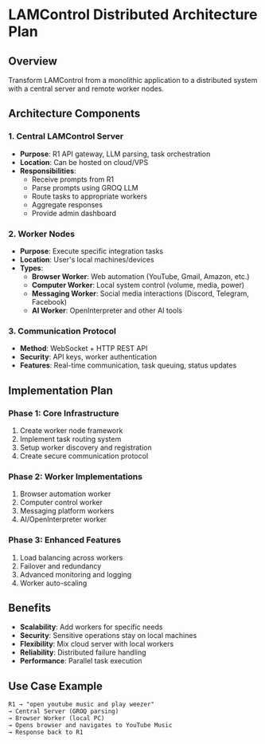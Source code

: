 # LAMControl Distributed Architecture Plan

## Overview
Transform LAMControl from a monolithic application to a distributed system with a central server and remote worker nodes.

## Architecture Components

### 1. Central LAMControl Server
- **Purpose**: R1 API gateway, LLM parsing, task orchestration
- **Location**: Can be hosted on cloud/VPS
- **Responsibilities**:
  - Receive prompts from R1
  - Parse prompts using GROQ LLM
  - Route tasks to appropriate workers
  - Aggregate responses
  - Provide admin dashboard

### 2. Worker Nodes
- **Purpose**: Execute specific integration tasks
- **Location**: User's local machines/devices
- **Types**:
  - **Browser Worker**: Web automation (YouTube, Gmail, Amazon, etc.)
  - **Computer Worker**: Local system control (volume, media, power)
  - **Messaging Worker**: Social media interactions (Discord, Telegram, Facebook)
  - **AI Worker**: OpenInterpreter and other AI tools

### 3. Communication Protocol
- **Method**: WebSocket + HTTP REST API
- **Security**: API keys, worker authentication
- **Features**: Real-time communication, task queuing, status updates

## Implementation Plan

### Phase 1: Core Infrastructure
1. Create worker node framework
2. Implement task routing system
3. Setup worker discovery and registration
4. Create secure communication protocol

### Phase 2: Worker Implementations
1. Browser automation worker
2. Computer control worker
3. Messaging platform workers
4. AI/OpenInterpreter worker

### Phase 3: Enhanced Features
1. Load balancing across workers
2. Failover and redundancy
3. Advanced monitoring and logging
4. Worker auto-scaling

## Benefits
- **Scalability**: Add workers for specific needs
- **Security**: Sensitive operations stay on local machines
- **Flexibility**: Mix cloud server with local workers
- **Reliability**: Distributed failure handling
- **Performance**: Parallel task execution

## Use Case Example
```
R1 → "open youtube music and play weezer" 
→ Central Server (GROQ parsing) 
→ Browser Worker (local PC) 
→ Opens browser and navigates to YouTube Music
→ Response back to R1
```
